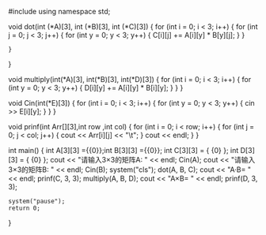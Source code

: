 #include<iostream>
using namespace std;

void dot(int (*A)[3], int (*B)[3], int (*C)[3])
{
	for (int i = 0; i < 3; i++)
	{
		for (int j = 0; j < 3; j++)
		{
			for (int y = 0; y < 3; y++)
			{
				C[i][j] += A[i][y] * B[y][j];
			}
		}
		
	}

}

void multiply(int(*A)[3], int(*B)[3], int(*D)[3])
{
	for (int i = 0; i < 3; i++)
	{
		for (int y = 0; y < 3; y++)
		{
			D[i][y] += A[i][y] * B[i][y];
		}
	}
}

void Cin(int(*E)[3])
{
	for (int i = 0; i < 3; i++)
	{
		for (int y = 0; y < 3; y++)
		{
			cin >> E[i][y];
		}
	}
}

void prinf(int Arr[][3],int row ,int col)
{
	for (int i = 0; i < row; i++)
	{
		for (int j = 0; j < col; j++)
		{
			cout << Arr[i][j] << "\t";
		}
		cout << endl;
	}
}

int main()
{
	int A[3][3] ={{0}};int B[3][3] ={{0}};
	int C[3][3] = { {0} }; 	int D[3][3] = { {0} };
	cout << "请输入3×3的矩阵A: " << endl;
	Cin(A);
	cout << "请输入3×3的矩阵B: " << endl;
	Cin(B);
	system("cls");
	dot(A, B, C);
	cout << "A·B= " << endl;
	prinf(C, 3, 3);
	multiply(A, B, D);
	cout << "A×B= " << endl;
	prinf(D, 3, 3);

	system("pause");
	return 0;
}
